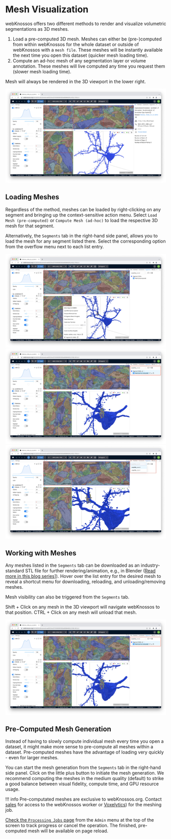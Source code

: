 # Mesh Visualization
webKnossos offers two different methods to render and visualize volumetric segmentations as 3D meshes.

1. Load a pre-computed 3D mesh. Meshes can either be (pre-)computed from within webKnossos for the whole dataset or outside of webKnossos with a `mesh file`. These meshes will be instantly available the next time you open this dataset (quicker mesh loading time).
2. Compute an ad-hoc mesh of any segmentation layer or volume annotation. These meshes will live computed any time you request them (slower mesh loading time).

Mesh will always be rendered in the 3D viewport in the lower right. 

![Mesh in the 3D Viewport](images/mesh_3D_viewport.jpeg)

## Loading Meshes
Regardless of the method, meshes can be loaded by right-clicking on any segment and bringing up the context-sensitive action menu. Select `Load Mesh (pre-computed)` or `Compute Mesh (ad-hoc)` to load the respective 3D mesh for that segment.

Alternatively, the `Segments` tab in the right-hand side panel, allows you to load the mesh for any segment listed there. Select the corresponding option from the overflow menu next to each list entry.

![Mesh can be loaded from the context-sensitive right-click menu](images/mesh_options.jpeg)
![The Segments Tab lists all loaded meshes.](images/segments_tab2.jpeg)
![If you have more than one mesh file precomputed, e.g. based on different magnifications, they can be selected from a dropdown.](images/segments_tab.jpeg)

## Working with Meshes
Any meshes listed in the `Segments` tab can be downloaded as an industry-standard STL file for further rendering/animation, e.g., in Blender ([Read more in this blog series](https://medium.com/scalableminds/how-to-make-great-videos-for-biomedical-microscopy-data-51218ffa2421)]). Hover over the list entry for the desired mesh to reveal a shortcut menu for downloading, reloading, and unloading/removing meshes.

Mesh visibility can also be triggered from the `Segments` tab.

Shift + Click on any mesh in the 3D viewport will navigate webKnossos to that position.
CTRL + Click on any mesh will unload that mesh.

![Segments Tab](images/segments_tab2.jpeg)

## Pre-Computed Mesh Generation
Instead of having to slowly compute individual mesh every time you open a dataset, it might make more sense to pre-compute all meshes within a dataset. Pre-computed meshes have the advantage of loading very quickly - even for larger meshes.

You can start the mesh generation from the `Segments` tab in the right-hand side panel. Click on the little plus button to initiate the mesh generation. We recommend computing the meshes in the medium quality (default) to strike a good balance between visual fidelity, compute time, and GPU resource usage. 

!!! info
    Pre-computated meshes are exclusive to webKnossos.org. Contact [sales](mailto:sales@webknossos.org) for access to the webKnossos worker or [Voxelytics](https://voxelytics.com)) for the meshing job.

[Check the `Processing Jobs` page](./jobs.md) from the `Admin` menu at the top of the screen to track progress or cancel the operation. The finished, pre-computed mesh will be available on page reload. 
